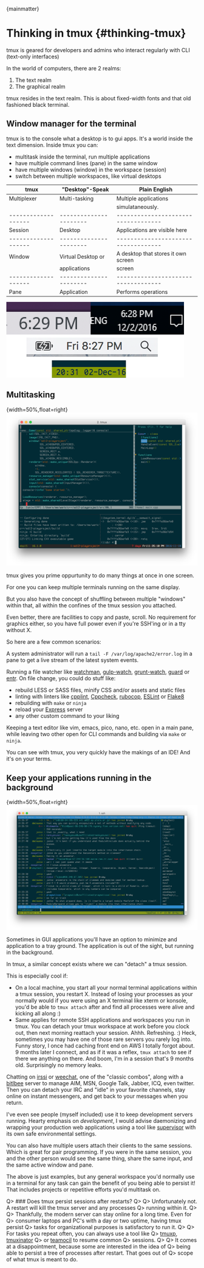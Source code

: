 
{mainmatter}

# Thinking in tmux {#thinking-tmux}

tmux is geared for developers and admins who interact regularly with CLI
(text-only interfaces)

In the world of computers, there are 2 realms:

1. The text realm
2. The graphical realm

tmux resides in the text realm. This is about fixed-width fonts and that old
fashioned black terminal.

## Window manager for the terminal

tmux is to the console what a desktop is to gui apps. It's a world inside the
text dimension. Inside tmux you can:

- multitask inside the terminal, run multiple applications
- have multiple command lines (pane) in the same window
- have multiple windows (window) in the workspace (session)
- switch between multiple workspaces, like virtual desktops

|**tmux**           |**"Desktop"-Speak**   |**Plain English**                  |
|-------------------|----------------------|-----------------------------------|
|Multiplexer        |Multi-tasking         |Multiple applications              |
|                   |                      |simulataneously.                   |
|-------------------|----------------------|-----------------------------------|
|Session            |Desktop               |Applications are visible here      |
|-------------------|----------------------|-----------------------------------|
|Window             |Virtual Desktop or    |A desktop that stores it own screen|
|                   |applications          |screen			       |
|-------------------|----------------------|-----------------------------------|
|Pane               |Application           |Performs operations                |


![Heck, you even get a clock. Just like in a graphical desktop environment.](images/01-thinking-tmux/clocks.png)

## Multitasking

{width=50%,float=right}
![vim + building a C++ project w/ CMake + Ninja using entr rebuild on file changes, lldb open in the bottom right](images/01-thinking-tmux/dev-watch.png)

tmux gives you prime oppurtunity to do many things at once in one screen.

For one you can keep multiple terminals running on the same display.

But you also have the concept of shuffling between multiple "windows" within
that, all within the confines of the tmux session you attached.

Even better, there are facilities to copy and paste, scroll. No requirement
for graphics either, so you have full power even if you're SSH'ing or in a
tty without X.

So here are a few common scenarios:

A system administrator will run a `tail -F /var/log/apache2/error.log` in a
pane to get a live stream of the latest system events.

Running a file watcher like [watchman](https://github.com/facebook/watchman),
[gulp-watch](https://github.com/gulpjs/gulp/blob/master/docs/API.md#gulpwatchglob-opts-tasks),
[grunt-watch](https://github.com/gruntjs/grunt-contrib-watch), [guard](https://github.com/guard/guard)
or [entr](http://entrproject.org/). On file change, you could do stuff like:

- rebuild LESS or SASS files, minify CSS and/or assets and static files
- linting with linters like [cpplint](https://github.com/google/styleguide/tree/gh-pages/cpplint),
  [Cppcheck](http://cppcheck.sourceforge.net/), [rubocop](https://github.com/bbatsov/rubocop),
  [ESLint](http://eslint.org/) or [Flake8](http://flake8.pycqa.org/en/latest/)
- rebuilding with `make` or `ninja`
- reload your [Express](http://expressjs.com/) server
- any other custom command to your liking

Keeping a text editor like vim, emacs, pico, nano, etc. open in a main pane,
while leaving two other open for CLI commands and building via `make` or
`ninja`.

You can see with tmux, you very quickly have the makings of an IDE! And it's on
your terms.

## Keep your applications running in the background

{width=50%,float=right}
![Chatting on weechat w/ tmux](images/01-thinking-tmux/weechat.png)

Sometimes in GUI applications you'll have an option to minimize and application
to a tray ground.  The application is out of the sight, but running in the
background.

In tmux, a similar concept exists where we can "detach" a tmux session.

This is especially cool if:

- On a local machine, you start all your normal terminal applications within
  a tmux session, you restart X. Instead of losing your processes as your
  normally would if you were using an X terminal like xterm or konsole, you'd
  be able to `tmux attach` after and find all processes were alive and kicking
  all along :)
- Same applies for remote SSH applications and workspaces you run in tmux. You
  can detach your tmux workspace at work before you clock out, then next morning
  reattach your session. Ahhh. Refreshing. :) Heck, sometimes you may have one
  of those rare servers you rarely log into. Funny story, I once had caching
  front end on AWS I totally forgot about. 9 months later I connect, and as if
  it was a reflex, `tmux attach` to see if there we anything on there. And boom,
  I'm in a session that's 9 months old. Surprisingly no memory leaks.

Chatting on [irssi](https://irssi.org/) or [weechat](https://weechat.org/),
one of the "classic combos", along with a [bitlbee](https://www.bitlbee.org)
server to manage AIM, MSN, Google Talk, Jabber, ICQ, even twitter. Then you can
detach your IRC and "idle" in your favorite channels, stay online on instant
messengers, and get back to your messages when you return.

I've even see people (myself included) use it to keep development servers
running. Hearty emphasis on *development*, I would advise daemonizing and
wrapping your production web applications using a tool like
[supervisor](http://supervisord.org/) with its own safe environmental
settings.

You can also have multiple users attach their clients to the same sessions.
Which is great for pair programming.  If you were in the same session, you
and the other person would see the same thing, share the same input, and the
same active window and pane.

The above is just examples, but any general workspace you'd normally use in a
terminal for any task can gain the benefit of you being able to persist it! 
That includes projects or repetitive efforts you'd multitask on.

Q> ### Does tmux persist sessions after restarts?
Q>
Q> Unfortunately not. A restart will kill the tmux server and any processes
Q> running within it.
Q>
Q> Thankfully, the modern server can stay online for a long time. Even for
Q> consumer laptops and PC's with a day or two uptime, having tmux persist
Q> tasks for organizational purposes is satisfactory to run it.
Q>
Q> For tasks you repeat often, you can always use a tool like
Q> [tmuxp](https://github.com/tony/tmuxp), [tmuxinator](https://github.com/tmuxinator/tmuxinator)
Q> or [teamocil](https://github.com/remiprev/teamocil) to resume common
Q> sessions.
Q>
Q> It comes at a disappointment, because some are interested in the idea of
Q> being able to persist a tree of processes after restart. That goes out of
Q> scope of what tmux is meant to do.
